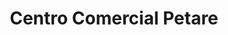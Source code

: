 ---
title: "Centro Comercial Petare"
url: /caracas/centro-comercial-petare/
shop: centro comercial
---